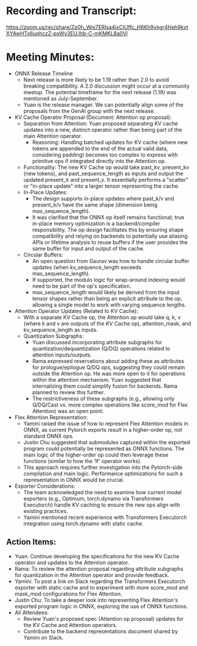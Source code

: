 # Recording and Transcript:

https://zoom.us/rec/share/Zp0h_Wni7ERIsa4ixCIUffc_H6Kh9vkgr4Heh9kvtXYAwHTx6uqhczZ-psWy3EU.Ihb-C-mKMKL8a0Vl

# Meeting Minutes:

- ONNX Release Timeline
  - Next release is more likely to be 1.19 rather than 2.0 to avoid breaking compatibility. A 2.0 discussion might occur at a community meetup. The potential timeframe for the next release (1.19) was mentioned as July-September.
  - Yuan is the release manager. We can potentially align some of the proposals from the GenAI group with the next release.
- KV Cache Operator Proposal (Document: Attention op proposal):
  - Separation from Attention: Yuan proposed separating KV cache updates into a new, distinct operator rather than being part of the main Attention operator.
    - Reasoning: Handling batched updates for KV cache (where new tokens are appended to the end of the actual valid data, considering padding) becomes too complex to express with primitive ops if integrated directly into the Attention op.
  - Functionality: The new KV Cache op would take past_kv, present_kv (new tokens), and past_sequence_length as inputs and output the updated present_k and present_v. It essentially performs a "scatter" or "in-place update" into a larger tensor representing the cache.
  - In-Place Updates:
    - The design supports in-place updates where past_k/v and present_k/v have the same shape (dimension being max_sequence_length).
    - It was clarified that the ONNX op itself remains functional; true in-place memory optimization is a backend/compiler responsibility. The op design facilitates this by ensuring shape compatibility and relying on backends to potentially use aliasing APIs or lifetime analysis to reuse buffers if the user provides the same buffer for input and output of the cache.
  - Circular Buffers:
    - An open question from Gaurav was how to handle circular buffer updates (when kv_sequence_length exceeds max_sequence_length).
    - If supported, the modulo logic for wrap-around indexing would need to be part of the op's specification.
    - max_sequence_length would likely be derived from the input tensor shapes rather than being an explicit attribute to the op, allowing a single model to work with varying sequence lengths.
- Attention Operator Updates (Related to KV Cache):
  - With a separate KV Cache op, the Attention op would take q, k, v (where k and v are outputs of the KV Cache op), attention_mask, and kv_sequence_length as inputs.
  - Quantization Subgraphs:
    - Yuan discussed incorporating attribute subgraphs for quantization/dequantization (Q/DQ) operations related to attention inputs/outputs.
    - Rama expressed reservations about adding these as attributes for prologue/epilogue Q/DQ ops, suggesting they could remain outside the Attention op. He was more open to it for operations within the attention mechanism. Yuan suggested that internalizing them could simplify fusion for backends. Rama planned to review this further.
    - The restrictiveness of these subgraphs (e.g., allowing only Q/DQ/Cast vs. more complex operations like score_mod for Flex Attention) was an open point.
- Flex Attention Representation:
  - Yamini raised the issue of how to represent Flex Attention models in ONNX, as current Pytorch exports result in a higher-order op, not standard ONNX ops.
  - Justin Chu suggested that submodules captured within the exported program could potentially be represented as ONNX functions. The main logic of the higher-order op could then leverage these functions (similar to how the ‘If’ operator works).
  - This approach requires further investigation into the Pytorch-side compilation and main logic. Performance optimizations for such a representation in ONNX would be crucial.
- Exporter Considerations:
  - The team acknowledged the need to examine how current model exporters (e.g., Optimum, torch.dynamo via Transformers Executorch) handle KV caching to ensure the new ops align with existing practices.
  - Yamini mentioned recent experience with Transformers Executorch integration using torch.dynamo with static cache.

## Action Items:
- Yuan: Continue developing the specifications for the new KV Cache operator and updates to the Attention operator.
- Rama: To review the attention proposal regarding attribute subgraphs for quantization in the Attention operator and provide feedback.
- Yamini: To post a link on Slack regarding the Transformers Executorch exporter with static cache and to experiment with more score_mod and mask_mod configurations for Flex Attention.
- Justin Chu: To take a deeper look into representing Flex Attention's exported program logic in ONNX, exploring the use of ONNX functions.
- All Attendees:
  - Review Yuan's proposed spec (Attention op proposal) updates for the KV Cache and Attention operators.
  - Contribute to the backend representations document shared by Yamini on Slack.
